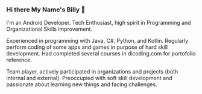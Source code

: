 ### Hi there My Name's Billy 👋

I'm an Android Developer. Tech Enthusiast, high spirit in Programming and Organizational Skills improvement.

Experienced in programming with Java, C#, Python, and Kotlin. Regularly perform coding of some apps and games in purpose of hard skill development. Had completed several courses in dicoding.com for portofolio reference.

Team player, actively participated in organizations and projects (both internal and external). Preoccupied with soft skill development and passionate about learning new things and facing challenges. 


<!--
**BillyMRX1/BillyMRX1** is a ✨ _special_ ✨ repository because its `README.md` (this file) appears on your GitHub profile.

Here are some ideas to get you started:

- 🔭 I’m currently working on ...
- 🌱 I’m currently learning ...
- 👯 I’m looking to collaborate on ...
- 🤔 I’m looking for help with ...
- 💬 Ask me about ...
- 📫 How to reach me: ...
- 😄 Pronouns: ...
- ⚡ Fun fact: ...
-->
